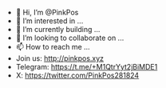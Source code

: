 - 👋 Hi, I’m @PinkPos
- 👀 I’m interested in ...
- 🌱 I’m currently building ...
- 💞️ I’m looking to collaborate on ...
- 📫 How to reach me ...
- Join us: http://pinkpos.xyz
- Telegram: https://t.me/+M1QtrYyt2jBiMDE1
- X: https://twitter.com/PinkPos281824

<!---
PinkPos/PinkPos is a ✨ special ✨ repository because its `README.md` (this file) appears on your GitHub profile.
You can click the Preview link to take a look at your changes.
--->

